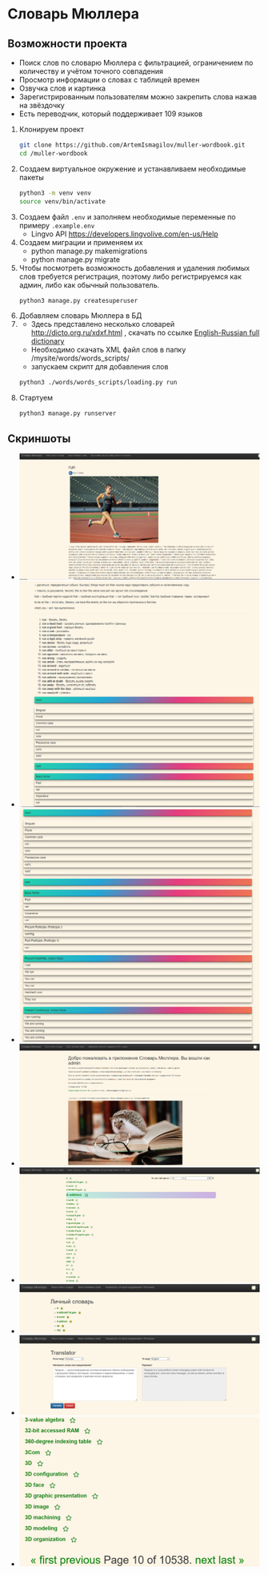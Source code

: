 # Словарь Мюллера

## Возможности проекта

- Поиск слов по словарю Мюллера с фильтрацией, ограничением по количеству и учётом точного совпадения
- Просмотр информации о словах с таблицей времен
- Озвучка слов и картинка
- Зарегистрированным пользователям можно закрепить слова нажав на звёздочку
- Есть переводчик, который поддерживает 109 языков

1. Клонируем проект
    ```bash
   git clone https://github.com/ArtemIsmagilov/muller-wordbook.git
   cd /muller-wordbook
    ```
2. Создаем виртуальное окружение и устанавливаем необходимые пакеты
    ```bash
   python3 -m venv venv
   source venv/bin/activate
    ```
3. Создаем файл `.env` и заполняем необходимые переменные по примеру `.example.env`
   - Lingvo API https://developers.lingvolive.com/en-us/Help
4. Создаем миграции и применяем их
   - python manage.py makemigrations
   - python manage.py migrate
5. Чтобы посмотреть возможность добавления и удаления любимых слов требуется регистрация, поэтому либо регистрируемся как
   админ, либо как обычный пользователь.
   ```bash
   python3 manage.py createsuperuser
   ```
6. Добавляем словарь Мюллера в БД
7. - Здесь представлено несколько словарей http://dicto.org.ru/xdxf.html , скачать по ссылке 
   [English-Russian full dictionary](http://downloads.sourceforge.net/xdxf/comn_sdict05_eng_rus_full.tar.bz2)
   - Необходимо скачать XML файл слов в папку /mysite/words/words_scripts/
   - запускаем скрипт для добавления слов
   ```bash
   python3 ./words/words_scripts/loading.py run
   ```
8. Стартуем
   ```bash
   python3 manage.py runserver
   ```
   
## Скриншоты

- ![run](imgs/m1.PNG)
- ![info](imgs/m2.PNG)
- ![table](imgs/m3.PNG)
- ![home](imgs/m4.PNG)
- ![words](imgs/m5.PNG)
- ![favs](imgs/m6.PNG)
- ![translator](imgs/m7.PNG)
- ![paginate](imgs/m8.PNG)
